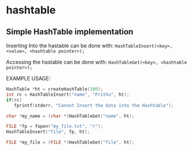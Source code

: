 # hashtable
## Simple HashTable implementation 

Inserting Into the hastable can be done with:
`HashTableInsert(<key>, <value>, <hashtable pointer>);`

Accessing the hastable can be done with:
`HashTableGet(<key>, <hashtable pointer>);`

EXAMPLE USAGE:

```c
HashTable *ht = createHashTable(100);
int rc = HashTableInsert("name", "Prithu", ht);
if(rc)
   fprintf(stderr, "Cannot Insert the data into the Hashtable");

char *my_name = (char *)HashTableGet("name", ht);

FILE *fp = fopen("my_file.txt", "r");
HashTableInsert("file", fp, ht);

FILE *my_file = (FILE *)HashTableGet("file", ht);
```

